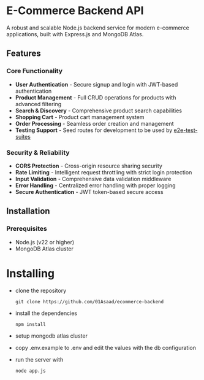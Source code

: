# E-Commerce Backend API

A robust and scalable Node.js backend service for modern e-commerce applications, built with Express.js and MongoDB Atlas.

## Features

### Core Functionality
- **User Authentication** - Secure signup and login with JWT-based authentication
- **Product Management** - Full CRUD operations for products with advanced filtering
- **Search & Discovery** - Comprehensive product search capabilities  
- **Shopping Cart** - Product cart management system
- **Order Processing** - Seamless order creation and management
- **Testing Support** - Seed routes for development to be used by [e2e-test-suites](https://github.com/01Asaad/ecommerce-e2e-test)

### Security & Reliability
- **CORS Protection** - Cross-origin resource sharing security
- **Rate Limiting** - Intelligent request throttling with strict login protection
- **Input Validation** - Comprehensive data validation middleware
- **Error Handling** - Centralized error handling with proper logging
- **Secure Authentication** - JWT token-based secure access

## Installation

### Prerequisites
- Node.js (v22 or higher)
- MongoDB Atlas cluster

# Installing

- clone the repository
	```shell
	git clone https://github.com/01Asaad/ecommerce-backend
	```
- install the dependencies
	```shell
	npm install
	```
- setup mongodb atlas cluster

- copy .env.example to .env and edit the values with the db configuration

- run the server with
	```shell
	node app.js
	```